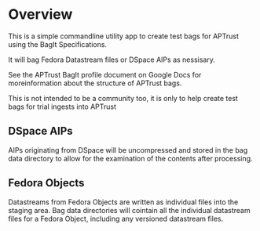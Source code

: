 # Overview

This is a simple commandline utility app to create test bags for APTrust using
 the BagIt Specifications.

It will bag Fedora Datastream files or DSpace AIPs as nessisary.

See the APTrust BagIt profile document on Google Docs for moreinformation about
 the structure of APTrust bags.

This is not intended to be a community too, it is only to help create test bags
for trial ingests into APTrust

## DSpace AIPs

AIPs originating from DSpace will be uncompressed and stored in the bag data
directory to allow for the examination of the contents after processing.

## Fedora Objects

Datastreams from Fedora Objects are written as individual files into the
staging area.  Bag data directories will cointain all the individual 
datastream files for a Fedora Object, including any versioned datastream
files.